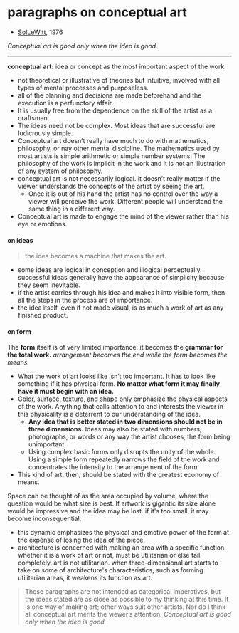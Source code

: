 # paragraphs on conceptual art

- [SolLeWitt](https://mma.pages.tufts.edu/fah188/sol_lewitt/paragraphs%20on%20conceptual%20art.htm), 1976

*Conceptual art is good only when the idea is good.*

- ---

**conceptual art:** idea or concept as the most important aspect of the work.
- not theoretical or illustrative of theories but intuitive, involved with all types of mental processes and purposeless.
- all of the planning and decisions are made beforehand and the execution is a perfunctory affair.
- It is usually free from the dependence on the skill of the artist as a craftsman.
- The ideas need not be complex. Most ideas that are successful are ludicrously simple.
- Conceptual art doesn’t really have much to do with mathematics, philosophy, or nay other mental discipline. The mathematics used by most artists is simple arithmetic or simple number systems. The philosophy of the work is implicit in the work and it is not an illustration of any system of philosophy.
- conceptual art is not necessarily logical. it doesn’t really matter if the viewer understands the concepts of the artist by seeing the art.
   - Once it is out of his hand the artist has no control over the way a viewer will perceive the work. Different people will understand the same thing in a different way.
- Conceptual art is made to engage the mind of the viewer rather than his eye or emotions.

#### on ideas
> the idea becomes a machine that makes the art.
- some ideas are logical in conception and illogical perceptually. successful ideas generally have the appearance of simplicity because they seem inevitable.
- if the artist carries through his idea and makes it into visible form, then all the steps in the process are of importance.
- the idea itself, even if not made visual, is as much a work of art as any finished product.

#### on form
The **form** itself is of very limited importance; it becomes the **grammar for the total work.** *arrangement becomes the end while the form becomes the means.*
- What the work of art looks like isn’t too important. It has to look like something if it has physical form. **No matter what form it may finally have it must begin with an idea.**
- Color, surface, texture, and shape only emphasize the physical aspects of the work. Anything that calls attention to and interests the viewer in this physicality is a deterrent to our understanding of the idea.
   - **Any idea that is better stated in two dimensions should not be in three dimensions.** Ideas may also be stated with numbers, photographs, or words or any way the artist chooses, the form being unimportant.
   - Using complex basic forms only disrupts the unity of the whole. Using a simple form repeatedly narrows the field of the work and concentrates the intensity to the arrangement of the form.
- This kind of art, then, should be stated with the greatest economy of means.

Space can be thought of as the area occupied by volume, where the question would be what size is best. If artwork is gigantic its size alone would be impressive and the idea may be lost. if it's too small, it may become inconsequential.
- this dynamic emphasizes the physical and emotive power of the form at the expense of losing the idea of the piece.
- architecture is concerned with making an area with a specific function. whether it is a work of art or not, must be utilitarian or else fail completely. art is not utilitarian. when three-dimensional art starts to take on some of architecture's characteristics, such as forming utilitarian areas, it weakens its function as art.


> These paragraphs are not intended as categorical imperatives, but the ideas stated are as close as possible to my thinking at this time. It is one way of making art; other ways suit other artists. Nor do I think all conceptual art merits the viewer’s attention. *Conceptual art is good only when the idea is good.*